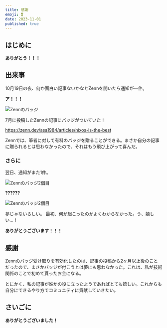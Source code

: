 ```yaml
---
title: 感謝
emoji: 🎖
date: 2023-11-01
published: true
---
```


## はじめに

**ありがとう！！！**

## 出来事

10月19日の夜、何か面白い記事ないかなとZennを開いたら通知が一件。

**ア！！！**

![Zennのバッジ](/context/thank-you/badge01.png)

7月に投稿したZennの記事にバッジがついていた！

https://zenn.dev/asa1984/articles/nixos-is-the-best

Zennでは、筆者に対して有料のバッジを贈ることができる。まさか自分の記事に贈られるとは思わなかったので、それはもう飛び上がって喜んだ。

### さらに

翌日、通知がまた1件。

![Zennのバッジ2個目](/context/thank-you/badge02.png)

**??????**

![Zennのバッジ2個目](/context/thank-you/badge02.png)

夢じゃないらしい。
最初、何が起こったのかよくわからなかった。う、嬉しい…！

**ありがとうございます！！！**

## 感謝

Zennのバッジ受け取りを有効化したのは、記事の投稿から2ヶ月以上後のことだったので、まさかバッジが付こうとは夢にも思わなかった。これは、私が技術関係のことで初めて貰ったお金になる。

とにかく、私の記事が誰かの役に立ったようであればとても嬉しい。これからも自分にできるやり方でコミュニティに貢献していきたい。

## さいごに

**ありがとうございました！**
